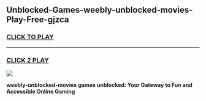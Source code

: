 
## Unblocked-Games-weebly-unblocked-movies-Play-Free-gjzca
<h3>
<a href="https://premium76.site?title=weebly-unblocked-movies&ref=20M">CLICK TO PLAY</a></h3>
<hr>

<h3>
<a href="https://premium76.site?title=weebly-unblocked-movies&ref=20M">CLICK 2 PLAY</a>
  
</h3>

<a href="https://premium76.site?title=weebly-unblocked-movies&ref=19M"><img src="https://clearcache.store/games.png"></a>


**weebly-unblocked-movies games unblocked: Your Gateway to Fun and Accessible Online Gaming**
